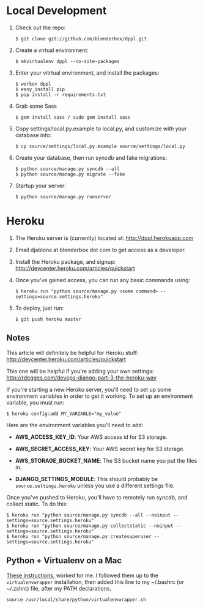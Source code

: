 # Local Development
1.  Check out the repo:

        $ git clone git://github.com/blenderbox/dppl.git

1.  Create a virtual environment:

        $ mkvirtualenv dppl --no-site-packages

1.  Enter your vitrtual environment, and install the packages:

        $ workon dppl
        $ easy_install pip
        $ pip install -r requirements.txt

1.  Grab some Sass

        $ gem install sass / sudo gem install sass

1.  Copy settings/local.py.example to local.py, and customize with your
    database info:

        $ cp source/settings/local.py.example source/settings/local.py

1.  Create your database, then run syncdb and fake migrations:

        $ python source/manage.py syncdb --all
        $ python source/manage.py migrate --fake

1.  Startup your server:

        $ python source/manage.py runserver


# Heroku
1.  The Heroku server is (currently) located at: http://dppl.herokuapp.com

1.  Email djablons at blenderbox dot com to get access as a developer.

1.  Install the Heroku package, and signup: http://devcenter.heroku.com/articles/quickstart

1.  Once you've gained access, you can run any basic commands using:

        $ heroku run "python source/manage.py <some command> --settings=source.settings.heroku"

1.  To deploy, just run:

        $ git push heroku master


## Notes
This article will definitely be helpful for Heroku stuff:
http://devcenter.heroku.com/articles/quickstart

This one will be helpful if you're adding your own settings:
http://rdegges.com/devops-django-part-3-the-heroku-way

If you're starting a new Heroku server, you'll need to set up some
environment variables in order to get it working. To set up an
environment variable, you must run:

    $ heroku config:add MY_VARIABLE="my_value"

Here are the environment variables you'll need to add:

*   **AWS_ACCESS_KEY_ID**: Your AWS access id for S3 storage.

*   **AWS_SECRET_ACCESS_KEY**: Your AWS secret key for S3 storage.

*   **AWS_STORAGE_BUCKET_NAME**: The S3 bucket name you put the files
    in.

*   **DJANGO_SETTINGS_MODULE**: This should probably be `source.settings.heroku`
    unless you use a different settings file.

Once you've pushed to Heroku, you'll have to remotely run syncdb, and
collect static. To do this:

    $ heroku run "python source/manage.py syncdb --all --noinput --settings=source.settings.heroku"
    $ heroku run "python source/manage.py collectstatic --noinput --settings=source.settings.heroku"
    $ heroku run "python source/manage.py createsuperuser --settings=source.settings.heroku"

## Python + Virtualenv on a Mac
[These
instructions](http://www.thisisthegreenroom.com/2011/installing-python-numpy-scipy-matplotlib-and-ipython-on-lion/),
worked for me.  I followed them up to the `virtualenvwrapper`
installation, then added this line to my ~/.bashrc (or ~/.zshrc) file,
after my PATH declarations.

```
source /usr/local/share/python/virtualenvwrapper.sh
```
